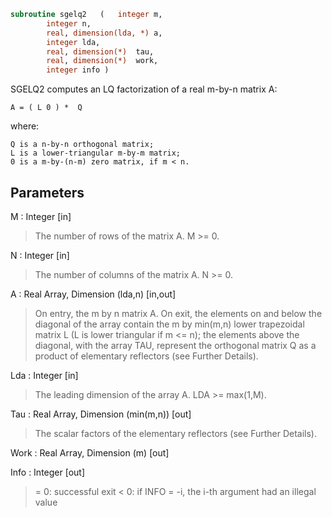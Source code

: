 ```fortran
subroutine sgelq2	(	integer	m,
		integer	n,
		real, dimension(lda, *)	a,
		integer	lda,
		real, dimension(*)	tau,
		real, dimension(*)	work,
		integer	info )
```

 SGELQ2 computes an LQ factorization of a real m-by-n matrix A:

    A = ( L 0 ) *  Q

 where:

    Q is a n-by-n orthogonal matrix;
    L is a lower-triangular m-by-m matrix;
    0 is a m-by-(n-m) zero matrix, if m < n.


## Parameters
M : Integer [in]
> The number of rows of the matrix A.  M >= 0.

N : Integer [in]
> The number of columns of the matrix A.  N >= 0.

A : Real Array, Dimension (lda,n) [in,out]
> On entry, the m by n matrix A.
> On exit, the elements on and below the diagonal of the array
> contain the m by min(m,n) lower trapezoidal matrix L (L is
> lower triangular if m <= n); the elements above the diagonal,
> with the array TAU, represent the orthogonal matrix Q as a
> product of elementary reflectors (see Further Details).

Lda : Integer [in]
> The leading dimension of the array A.  LDA >= max(1,M).

Tau : Real Array, Dimension (min(m,n)) [out]
> The scalar factors of the elementary reflectors (see Further
> Details).

Work : Real Array, Dimension (m) [out]

Info : Integer [out]
> = 0: successful exit
> < 0: if INFO = -i, the i-th argument had an illegal value

